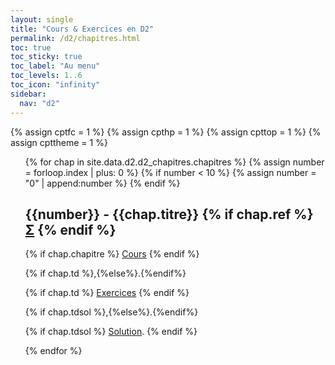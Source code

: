 ```yaml
---
layout: single
title: "Cours & Exercices en D2"
permalink: /d2/chapitres.html
toc: true
toc_sticky: true
toc_label: "Au menu"
toc_levels: 1..6
toc_icon: "infinity"
sidebar:
  nav: "d2"
---
```


{% assign cptfc = 1 %}
{% assign cpthp = 1 %}
{% assign cpttop = 1 %}
{% assign cpttheme = 1 %}

<ul start="0" style="list-style-type:none">
{% for chap in site.data.d2.d2_chapitres.chapitres %}
{% assign number = forloop.index | plus: 0 %}
{% if number < 10 %}
{% assign number = "0" | append:number %}
{% endif %}
<li>
<h2 class="mycss" id="chap_{{number}}">{{number}} - {{chap.titre}}
{% if chap.ref %}
<a href="./ref/{{chap.ref}}" class="ref">&Sigma;</a>
{% endif %}</h2>
{% if chap.chapitre %}
<a href="./chapitres/d2-chap{{number}}.pdf">Cours</a>
{% endif %}

{% if chap.td %},{%else%}.{%endif%}

{% if chap.td %}
<a href="./exercices/d2-exos_e{{number}}.pdf">Exercices</a>
{% endif %}

{% if chap.tdsol %},{%else%}.{%endif%}

{% if chap.tdsol %}
<a href="./exercices/d2-exos_s{{number}}.pdf">Solution</a>.
{% endif %}
</li>
{% endfor %}
</ul>
